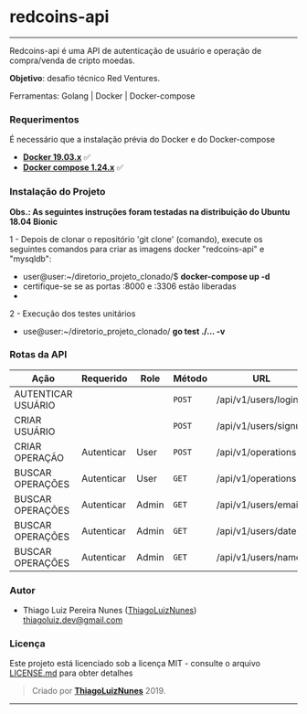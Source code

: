 # redcoins-api

---
Redcoins-api é uma API de autenticação de usuário e operação de compra/venda de cripto moedas.

**Objetivo**: desafio técnico Red Ventures.


Ferramentas: Golang | Docker | Docker-compose

### Requerimentos ###

É necessário que a instalação prévia do Docker e do Docker-compose

* **[Docker 19.03.x](https://docs.docker.com)** :white_check_mark:
* **[Docker compose 1.24.x](https://docs.docker.com/compose/)** :white_check_mark:

### Instalação do Projeto ###

**Obs.: As seguintes instruções foram testadas na distribuição do Ubuntu 18.04 Bionic**

1 - Depois de clonar o repositório 'git clone' (comando), execute os seguintes comandos para criar as imagens docker "redcoins-api" e "mysqldb":
  - user@user:~/diretorio_projeto_clonado/$ **docker-compose up -d**
  - certifique-se se as portas :8000 e :3306 estão liberadas
  -

2 - Execução dos testes unitários
  - use@user:~/diretorio_projeto_clonado/ **go test ./... -v**

### Rotas da API ###
|   Ação                   | Requerido  | Role  |  Método  | URL
|   -----------------------|------------| ----- |----------|--------------
|   AUTENTICAR USUÁRIO     |            |       | `POST`   | /api/v1/users/login
|   CRIAR USUÁRIO          |            |       | `POST`   | /api/v1/users/signup
|   CRIAR OPERAÇÃO         | Autenticar | User  | `POST`   | /api/v1/operations
|   BUSCAR OPERAÇÕES       | Autenticar | User  | `GET  `  | /api/v1/operations
|   BUSCAR OPERAÇÕES       | Autenticar | Admin | `GET`    | /api/v1/users/email
|   BUSCAR OPERAÇÕES       | Autenticar | Admin | `GET`    | /api/v1/users/date
|   BUSCAR OPERAÇÕES       | Autenticar | Admin | `GET`    | /api/v1/users/name

<!-- #### AUTENTICAR USUÁRIO ####
* REQUISIÇÃO
```
POST /api/v1/users/login
```
```json
{
  "email": "user@gmail.com",
  "password": "user123"
}
```
* RESPOSTA
```json
{
  "token": "eyJhbGciOiJI..."
}
```

#### CRIAR USUÁRIO ####
* REQUISIÇÃO
```
POST /api/v1/users
```
```json
{
  "name": "user",
  "email": "user@gmail.com",
  "password": "user123"
}
```
* RESPOSTA
```json
{
  "message": "User registered with success",
  "token": "eyJhbGciOiJI..."
}
```

#### OBTER USUÁRIO POR TOKEN ####
* REQUISIÇÃO
```
GET /api/v1/users
```
```javascript
const token = 'eyJhbGciOiJI...';
req.setRequestHeader('Authorization', token);
```
* RESPOSTA
```json
{
  "id": 46643,
  "name": "user",
  "email": "user@gmail.com",
  "password": "user123",
  "imageUrl": "https://almsaeedstudio.com/themes/AdminLTE/dist/img/user2-160x160.jpg"
}
```

#### ATUALIZAR USUÁRIO POR TOKEN ####
* REQUISIÇÃO
```
PATCH /api/v1/users
```
```javascript
const token = 'eyJhbGciOiJI...';
req.setRequestHeader('Authorization', token);
```
```json
{
  "name": "newName",
  "email": "new_email@gmail.com",
  "password": "newpassword123"
}
```
* RESPOSTA
```json
{
  "message": "User updated with success"
}
```

#### DELETAR USUÁRIO POR TOKEN ####
* REQUISIÇÃO
```
DELETE /api/v1/users
```
```javascript
const token = 'eyJhbGciOiJI...';
req.setRequestHeader('Authorization', token);
```
* RESPOSTA
```json
{
  "message": "User deleted with success"
}
```

#### DELETAR TODOS USUÁRIOS ####
* REQUISIÇÃO
```
DELETE /api/v1/all-users
```
```json
{
  "key_admin": "keyadmin123"
}
```
* RESPOSTA
```json
{
  "message": "Users deleted with success"
}
``` -->

### Autor

* Thiago Luiz Pereira Nunes ([ThiagoLuizNunes](https://github.com/ThiagoLuizNunes)) thiagoluiz.dev@gmail.com

### Licença

Este projeto está licenciado sob a licença MIT - consulte o arquivo [LICENSE.md](LICENSE.md) para obter detalhes

>Criado por **[ThiagoLuizNunes](https://www.linkedin.com/in/thiago-luiz-507483112/)** 2019.

---
